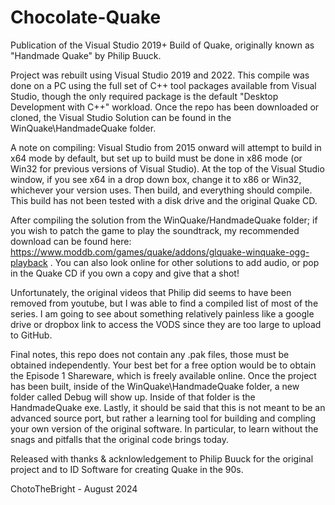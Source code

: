 # Chocolate-Quake
Publication of the Visual Studio 2019+ Build of Quake, originally known as "Handmade Quake" by Philip Buuck. 

Project was rebuilt using Visual Studio 2019 and 2022. This compile was done on a PC using the full set of C++ tool packages available from Visual Studio, though the only required package is the default "Desktop Development with C++" workload. Once the repo has been downloaded or cloned, the Visual Studio Solution can be found in the WinQuake\HandmadeQuake folder.

A note on compiling: Visual Studio from 2015 onward will attempt to build in x64 mode by default, but set up to build must be done in x86 mode (or Win32 for previous versions of Visual Studio). At the top of the Visual Studio window, if you see x64 in a drop down box, change it to x86 or Win32, whichever your version uses. Then build, and everything should compile. This build has not been tested with a disk drive and the original Quake CD.

After compiling the solution from the WinQuake/HandmadeQuake folder; if you wish to patch the game to play the soundtrack, my recommended download can be found here: https://www.moddb.com/games/quake/addons/glquake-winquake-ogg-playback . You can also look online for other solutions to add audio, or pop in the Quake CD if you own a copy and give that a shot!

Unfortunately, the original videos that Philip did seems to have been removed from youtube, but I was able to find a compiled list of most of the series. I am going to see about something relatively painless like a google drive or dropbox link to access the VODS since they are too large to upload to GitHub.

Final notes, this repo does not contain any .pak files, those must be obtained independently. Your best bet for a free option would be to obtain the Episode 1 Shareware, which is freely available online. Once the project has been built, inside of the WinQuake\HandmadeQuake folder, a new folder called Debug will show up. Inside of that folder is the HandmadeQuake exe. Lastly, it should be said that this is not meant to be an advanced source port, but rather a learning tool for building and compling your own version of the original software. In particular, to learn without the snags and pitfalls that the original code brings today.

Released with thanks & acknlowledgement to Philip Buuck for the original project and to ID Software for creating Quake in the 90s.

ChotoTheBright - August 2024
